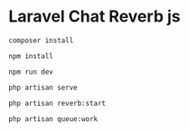 # Laravel Chat Reverb js

```
composer install
```
```
npm install
```

```
npm run dev
```
```
php artisan serve
```
```
php artisan reverb:start
```
```
php artisan queue:work
